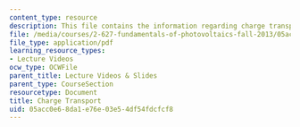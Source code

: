 ```yaml
---
content_type: resource
description: This file contains the information regarding charge transport.
file: /media/courses/2-627-fundamentals-of-photovoltaics-fall-2013/05acc0e68da1e76e03e54df54fdcfcf8_MIT2_627F13_lec06.pdf
file_type: application/pdf
learning_resource_types:
- Lecture Videos
ocw_type: OCWFile
parent_title: Lecture Videos & Slides
parent_type: CourseSection
resourcetype: Document
title: Charge Transport
uid: 05acc0e6-8da1-e76e-03e5-4df54fdcfcf8
---
```

